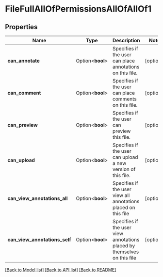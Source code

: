 # FileFullAllOfPermissionsAllOfAllOf1

## Properties

Name | Type | Description | Notes
------------ | ------------- | ------------- | -------------
**can_annotate** | Option<**bool**> | Specifies if the user can place annotations on this file. | [optional]
**can_comment** | Option<**bool**> | Specifies if the user can place comments on this file. | [optional]
**can_preview** | Option<**bool**> | Specifies if the user can preview this file. | [optional]
**can_upload** | Option<**bool**> | Specifies if the user can upload a new version of this file. | [optional]
**can_view_annotations_all** | Option<**bool**> | Specifies if the user view all annotations placed on this file | [optional]
**can_view_annotations_self** | Option<**bool**> | Specifies if the user view annotations placed by themselves on this file | [optional]

[[Back to Model list]](../README.md#documentation-for-models) [[Back to API list]](../README.md#documentation-for-api-endpoints) [[Back to README]](../README.md)


